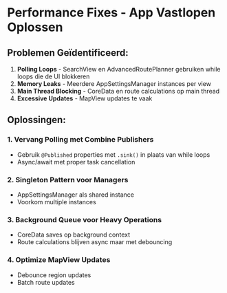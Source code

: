# Performance Fixes - App Vastlopen Oplossen

## Problemen Geïdentificeerd:

1. **Polling Loops** - SearchView en AdvancedRoutePlanner gebruiken while loops die de UI blokkeren
2. **Memory Leaks** - Meerdere AppSettingsManager instances per view
3. **Main Thread Blocking** - CoreData en route calculations op main thread
4. **Excessive Updates** - MapView updates te vaak

## Oplossingen:

### 1. Vervang Polling met Combine Publishers
- Gebruik `@Published` properties met `.sink()` in plaats van while loops
- Async/await met proper task cancellation

### 2. Singleton Pattern voor Managers
- AppSettingsManager als shared instance
- Voorkom multiple instances

### 3. Background Queue voor Heavy Operations
- CoreData saves op background context
- Route calculations blijven async maar met debouncing

### 4. Optimize MapView Updates
- Debounce region updates
- Batch route updates

